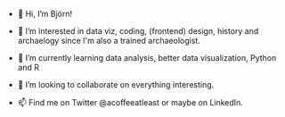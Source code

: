 - 👋 Hi, I’m Björn!

- 👀 I’m interested in data viz, coding, (frontend) design, history and archaelogy since I'm also a trained archaeologist.

- 🌱 I’m currently learning data analysis, better data visualization, Python and R

- 💞️ I’m looking to collaborate on everything interesting.

- 📫 Find me on Twitter @acoffeeatleast or maybe on LinkedIn. 

<!---
acoffeeatleast/acoffeeatleast is a ✨ special ✨ repository because its `README.md` (this file) appears on your GitHub profile.
You can click the Preview link to take a look at your changes.
--->
